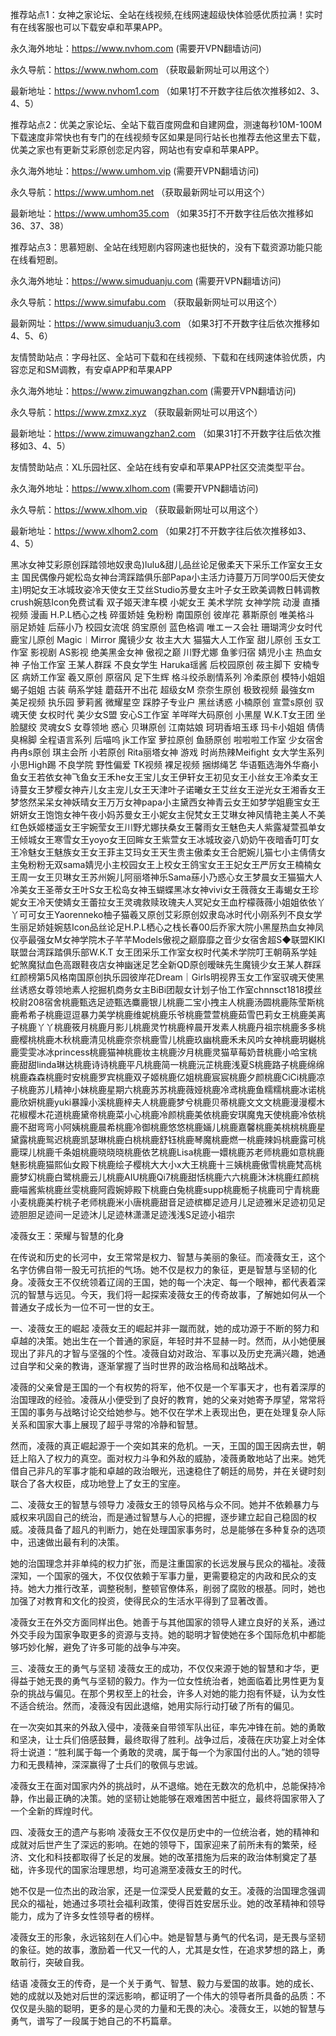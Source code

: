 推荐站点1：女神之家论坛、全站在线视频,在线网速超级快体验感优质拉满！实时有在线客服也可以下载安卓和苹果APP。

永久海外地址：https://www.nvhom.com (需要开VPN翻墙访问)

永久导航：https://www.nwhom.com （获取最新网址可以用这个）

最新地址：https://www.nvhom1.com （如果1打不开数字往后依次推移如2、3、4、5）

推荐站点2：优美之家论坛、全站下载百度网盘和自建网盘，测速每秒10M-100M下载速度非常快也有专门的在线视频专区如果是同行站长也推荐去他这里去下载，优美之家也有更新艾彩原创恋足内容，网站也有安卓和苹果APP。

永久海外地址：https://www.umhom.vip (需要开VPN翻墙访问)

永久导航：https://www.umhom.net （获取最新网址可以用这个）

最新地址：https://www.umhom35.com （如果35打不开数字往后依次推移如36、37、38）

推荐站点3：思慕短剧、全站在线短剧内容网速也挺快的，没有下载资源功能只能在线看短剧。

永久海外地址：https://www.simuduanju.com (需要开VPN翻墙访问)

永久导航：https://www.simufabu.com （获取最新网址可以用这个）

最新网址：https://www.simuduanju3.com （如果3打不开数字往后依次推移如4、5、6）

友情赞助站点：字母社区、全站可下载和在线视频、下载和在线网速体验优质，内容恋足和SM调教，有安卓APP和苹果APP

永久海外地址：https://www.zimuwangzhan.com (需要开VPN翻墙访问)

永久导航：https://www.zmxz.xyz （获取最新网址可以用这个）

最新地址：https://www.zimuwangzhan2.com （如果31打不开数字往后依次推移如3、4、5）

友情赞助站点：XL乐园社区、全站在线有安卓和苹果APP社区交流类型平台。

永久海外地址：https://www.xlhom.com (需要开VPN翻墙访问)

永久导航：https://www.xlhom.vip （获取最新网址可以用这个）

最新地址：https://www.xlhom2.com （如果2打不开数字往后依次推移如3、4、5）

黑冰女神艾彩原创踩踏领地奴隶岛)lulu&甜儿品丝论足傲柔天下采乐工作室女王女主 国民偶像丹妮松岛女神台湾踩踏俱乐部Papa小主活力诗蔓万万同学00后天使女主)明妃女王冰城玫姿冷天使女王艾丝Studio苏曼女主叶子女王欧美调教日韩调教crush婉慈Icon免费试看 双子姬天津车模 小妮女王 美术学院 女神学院 动漫 直播视频 漫画 H.P.L栖心之栈 碎蛋娇娃 兔粉粉 南国原创 彼岸花 慕斯原创 唯美格斗 丽足娇娃 后蕬小乃 校园女流氓 鸽宝原创 蓝色格调 唯エース会社 珊瑚湾少女时代 鹿宝儿原创 Magic︱Mirror 魔镜少女 妆主大大 猫猫大人工作室 甜儿原创 玉女工作室 影视剧 AS影视 绝美黑金女神 傲视之巅 川野尤娜 鱼爹归宿 婧児小主 热血女神 子怡工作室 王某人群踩 不良女学生 Haruka瑶酱 后校园原创 莜主脚下 安楠专区 病娇工作室 羲又原创 原宿风 足下生辉 格斗绞杀剧情系列 冷柔原创 模特小姐姐 蝎子姐姐 古装 萌系学娃 蘑菇开不出花 超级女M 奈奈生原创 极致视频 最強女m 美足视频 执乐园 萝莉酱 微耀星空 踩脖子专业户 黑丝诱惑 小楠原创 宣萱s原创 驭魂天使 女权时代 美少女S盟 安心S工作室 羊咩咩大码原创 小黑屋 W.K.T女王团 坐脸腿绞 灵魂女S 女尊领地 惑心 贝琳原创 江南姑娘 珂玥香培玉琢 玛卡小姐姐 倩倩臭棉脚 全程语言系列 后喵呜 jk工作室 萝拉原创 鱼肠原创 啦啦啦工作室 少女宿舍 冉冉s原创 琪主会所 小若原创 Rita丽塔女神 游戏 时尚热辣Meifight 女大学生系列 小思High踢 不良学院 野性偏爱 TK视频 裸足视频 捆绑绳艺 华语甄选海外华裔小鱼女王若依女神飞鱼女王禾he女王宝儿女王伊轩女王初见女王小丝女王冷柔女王诗蔓女王梦樱女神卉儿女主宠儿女王天津叶子诺曦女王艾丝女王逆光女王湘香女王梦悠然呆呆女神妖晴女王万万女神papa小主黛西女神青云女王如梦学姐鹿宝女王妍妍女王饱饱女神午夜小妈苏曼女王小妮女主倪梵女王艾琳女神风情艳主美人不美红色妖姬楼遥女王宇婉莹女王川野尤娜扶桑女王馨雨女王魅色夫人紫露凝萱孤单女王倾城女王寒雪女王yoyo女王回眸女王紫萱女王冰城玫姿八奶奶午夜暗香叮叮女王冷魅女王魅族女王女王菲主艾玛女王天生贵主傲柔女王合肥婉儿猫七小主倩倩女主兔粉粉无双sama婧児小主校园女王上校女王鸽宝女王王妃女王严厉女王楠楠女王周一女王贝琳女王苏州婉儿阿丽塔神乐Sama蕬小乃惑心女王梦晨女王猫猫大人冷美女王圣蒂女王叶S女王松岛女神玉蝴蝶黑冰女神vivi女王薇薇女王毒蝎女王珍妮女王冷天使婧女王蕾拉女王灵魂救赎玫瑰夫人冥妃女王血柠檬薇薇小姐姐依依丫丫可可女王Yaorenneko柚子猫羲又原创艾彩原创奴隶岛冰时代小刚系列不良女学生丽足娇娃婉慈Icon品丝论足H.P.L栖心之栈长春00后乔家大院小黑屋热血女神凤仪亭最强女M女神学院木子芊芊Models傲视之巅靡靡之音少女宿舍超S◆联盟KIKI联盟台湾踩踏俱乐部W.K.T 女王团采乐工作室女权时代美术学院叮王朝萌系学娃蛇煞魔狱血色高跟鞋夜店女神幽迷足艺全新QD原创暧昧先生魔镜少女王某人群踩红颜榜第5风格南国原创执乐园彼岸花Dream｜Girls明视界玉女工作室驭魂天使黑丝诱惑女尊领地素人挖掘机商务女主BiBi团靓女计划子怡工作室chnnsct1818摸丝校尉208宿舍桃鹿甄选足迹甄选麋鹿银儿桃鹿二宝小拽主人桃鹿汤圆桃鹿陈莹斯桃鹿希希子桃鹿逗逗暴力美学桃鹿维妮桃鹿乐爷桃鹿萱萱桃鹿茹雪巴莉女王桃鹿美离子桃鹿丫丫桃鹿筱月桃鹿月影儿桃鹿灵竹桃鹿梓晨开发素人桃鹿丹祖宗桃鹿多多桃鹿樱桃桃鹿木秋桃鹿清见桃鹿奈奈桃鹿雪儿桃鹿玖幽桃鹿禾未风吟女神桃鹿玥樾桃鹿雯雯冰冰princess桃鹿猫神桃鹿妆主桃鹿汐月桃鹿灵猫草莓奶昔桃鹿小哈宝桃鹿甜甜linda琳达桃鹿诗诗桃鹿平凡桃鹿简一桃鹿沅芷桃鹿浅夏S桃鹿路子桃鹿绵绵桃鹿森森桃鹿时安桃鹿罗宾桃鹿双子姬桃鹿亿姐桃鹿宸宸桃鹿夕颜桃鹿CiCi桃鹿凉子桃鹿苏儿精神小妹桃鹿星期六桃鹿苏苏桃鹿薇娅桃鹿冷鸢桃鹿鱼糯糯桃鹿冰诺桃鹿欣妍桃鹿yuki暴躁小溪桃鹿梓夫人桃鹿鹿梦兮桃鹿贝蒂桃鹿文文文桃鹿漫漫樱木花椒樱木花道桃鹿黛帝桃鹿菜小心桃鹿冷颜桃鹿美依桃鹿安琪魔鬼天使桃鹿冷依桃鹿不甜弯弯小阿姨桃鹿晨希桃鹿冷御桃鹿悠悠桃鹿婳儿桃鹿嘉馨桃鹿美桃桃桃鹿星黛露桃鹿鸳迟桃鹿凯瑟琳桃鹿白桃桃鹿舒钰桃鹿琴魔桃鹿燃一桃鹿辣妈桃鹿露可桃鹿琛儿桃鹿千条姐桃鹿晓晓晓桃鹿依艺桃鹿Lisa桃鹿一嬛桃鹿苏老师桃鹿如意桃鹿魅影桃鹿猫熙仙女殿下桃鹿绘子樱桃大大小x大王桃鹿十三姨桃鹿傲雪桃鹿梵高桃鹿梦幻桃鹿白鹭桃鹿云儿桃鹿AIU桃鹿Qi7桃鹿甜恬桃鹿六六桃鹿沐沐桃鹿红颜桃鹿喵酱紫桃鹿丝雯桃鹿阿霞婉婷殿下桃鹿白兔桃鹿supp桃鹿栀子桃鹿司宁青桃鹿小麦桃鹿美柠桃子老师桃鹿米小唐桃鹿甜音足迹槟榔足迹月儿足迹雅米足迹初见足迹胆胆足迹间一足迹沐儿足迹林潇潇足迹浅浅S足迹小祖宗



凌薇女王：荣耀与智慧的化身

在传说和历史的长河中，女王常常是权力、智慧与美丽的象征。而凌薇女王，这个名字仿佛自带一股无可抗拒的气场。她不仅是权力的象征，更是智慧与坚韧的化身。凌薇女王不仅统领着辽阔的王国，她的每一个决定、每一个眼神，都代表着深沉的智慧与远见。今天，我们将一起探索凌薇女王的传奇故事，了解她如何从一个普通女子成长为一位不可一世的女王。

一、凌薇女王的崛起
凌薇女王的崛起并非一蹴而就，她的成功源于不断的努力和卓越的决策。她出生在一个普通的家庭，年轻时并不显赫一时。然而，从小她便展现出了非凡的才智与坚强的个性。凌薇自幼对政治、军事以及历史充满兴趣，她通过自学和父亲的教诲，逐渐掌握了当时世界的政治格局和战略战术。

凌薇的父亲曾是王国的一个有权势的将军，他不仅是一个军事天才，也有着深厚的治国理政的经验。凌薇从小便受到了良好的教育，她的父亲对她寄予厚望，常常将王国的事务与战略讨论交给她参与。她不仅在学术上表现出色，更在处理复杂人际关系和国家大事上展现了超乎寻常的冷静和智慧。

然而，凌薇的真正崛起源于一个突如其来的危机。一天，王国的国王因病去世，朝廷上陷入了权力的真空。面对权力斗争和外敌的威胁，凌薇勇敢地站了出来。她凭借自己非凡的军事才能和卓越的政治眼光，迅速稳住了朝廷的局势，并在关键时刻联合了各大权臣，成功地登上了女王的宝座。

二、凌薇女王的智慧与领导力
凌薇女王的领导风格与众不同。她并不依赖暴力与威权来巩固自己的统治，而是通过智慧与人心的把握，逐步建立起自己稳固的权威。凌薇具备了超凡的判断力，她在处理国家事务时，总是能够在多种复杂的选项中，迅速做出最有利的决策。

她的治国理念并非单纯的权力扩张，而是注重国家的长远发展与民众的福祉。凌薇深知，一个国家的强大，不仅仅依赖于军事力量，更需要稳定的内政和民众的支持。她大力推行改革，调整税制，整顿官僚体系，削弱了腐败的根基。同时，她也加强了对教育和文化的投资，使得民众的生活水平得到了显著改善。

凌薇女王在外交方面同样出色。她善于与其他国家的领导人建立良好的关系，通过外交手段为国家争取更多的资源与支持。她的聪明才智使她在多个国际危机中都能够巧妙化解，避免了许多可能的战争与冲突。

三、凌薇女王的勇气与坚韧
凌薇女王的成功，不仅仅来源于她的智慧和才华，更得益于她无畏的勇气与坚韧的毅力。作为一位女性统治者，她面临着比男性更为复杂的挑战与偏见。在那个男权至上的社会，许多人对她的能力抱有怀疑，认为女性不适合统治。然而，凌薇没有因此退缩，她用实际行动打破了所有的偏见。

在一次突如其来的外敌入侵中，凌薇亲自带领军队出征，率先冲锋在前。她的勇敢和坚决，让士兵们倍感鼓舞，最终取得了胜利。战争过后，凌薇在庆功宴上对全体将士说道：“胜利属于每一个勇敢的灵魂，属于每一个为家国付出的人。”她的领导力和无畏精神，深深赢得了士兵们的敬佩与忠诚。

凌薇女王在面对国家内外的挑战时，从不退缩。她在无数次的危机中，总能保持冷静，作出最正确的决策。她的坚韧让她能够在艰难困苦中挺立，最终将国家带入了一个全新的辉煌时代。

四、凌薇女王的遗产与影响
凌薇女王不仅仅是历史中的一位统治者，她的精神和成就对后世产生了深远的影响。在她的领导下，国家迎来了前所未有的繁荣，经济、文化和科技都取得了长足的发展。她的改革措施为后来的政治体制奠定了基础，许多现代的国家治理思想，均可追溯至凌薇女王的时代。

她不仅是一位杰出的政治家，还是一位深受人民爱戴的女王。凌薇的治国理念强调民众的福祉，她通过多项社会福利政策，使得百姓安居乐业。她的改革精神和领导能力，成为了许多女性领导者的榜样。

凌薇女王的形象，永远铭刻在人们心中。她是智慧与勇气的代名词，是无畏与坚韧的象征。她的故事，激励着一代又一代的人，尤其是女性，在追求梦想的路上，勇敢前行，突破自我。

结语
凌薇女王的传奇，是一个关于勇气、智慧、毅力与爱国的故事。她的成长、她的成就以及她对后世的深远影响，都证明了一个伟大的领导者所具备的品质：不仅仅是头脑的聪明，更多的是心灵的力量和无畏的决心。凌薇女王，以她的智慧与勇气，谱写了一段属于她自己的不朽篇章。
